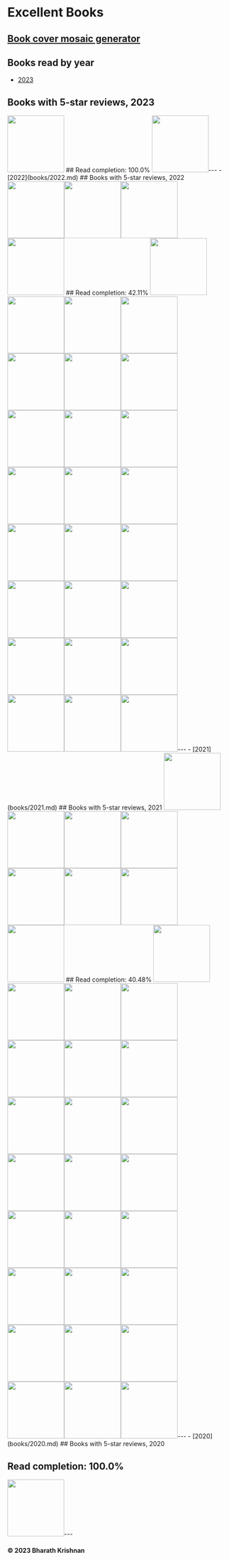 # Excellent Books
## [Book cover mosaic generator](/mosaic)
## Books read by year
- [2023](books/2023.md)
## Books with 5-star reviews, 2023
<img src="https://covers.openlibrary.org/b/isbn/978-1250275035-M.jpg" width=128>
## Read completion: 100.0%
<img src="https://covers.openlibrary.org/b/isbn/978-1250275035-M.jpg" width=128>---
- [2022](books/2022.md)
## Books with 5-star reviews, 2022
<img src="https://covers.openlibrary.org/b/isbn/9780063028050-M.jpg" width=128><img src="https://covers.openlibrary.org/b/isbn/9780316462761-M.jpg" width=128><img src="https://covers.openlibrary.org/b/isbn/9780441018666-M.jpg" width=128><img src="https://covers.openlibrary.org/b/isbn/978-0593466360-M.jpg" width=128>
## Read completion: 42.11%
<img src="https://covers.openlibrary.org/b/isbn/9780063028050-M.jpg" width=128><img src="https://covers.openlibrary.org/b/isbn/9780062979971-M.jpg" width=128><img src="https://covers.openlibrary.org/b/isbn/9780525536222-M.jpg" width=128><img src="https://covers.openlibrary.org/b/isbn/9780062839268-M.jpg" width=128><img src="https://covers.openlibrary.org/b/isbn/9780316462761-M.jpg" width=128><img src="https://covers.openlibrary.org/b/isbn/9780593315347-M.jpg" width=128><img src="https://covers.openlibrary.org/b/isbn/9781631498237-M.jpg" width=128><img src="https://covers.openlibrary.org/b/isbn/9780441018666-M.jpg" width=128><img src="https://covers.openlibrary.org/b/isbn/978-0393652246-M.jpg" width=128><img src="https://covers.openlibrary.org/b/isbn/978-1501197260-M.jpg" width=128><img src="http://books.google.com/books/content?id=y_JEEAAAQBAJ&printsec=frontcover&img=1&zoom=5&edge=curl&source=gbs_api" width=128><img src="https://covers.openlibrary.org/b/isbn/978-0316332910-M.jpg" width=128><img src="http://books.google.com/books/content?id=lGmPEAAAQBAJ&printsec=frontcover&img=1&zoom=5&source=gbs_api" width=128><img src="http://books.google.com/books/content?id=kPlOEAAAQBAJ&printsec=frontcover&img=1&zoom=5&source=gbs_api" width=128><img src="https://covers.openlibrary.org/b/isbn/978-0062985415-M.jpg" width=128><img src="https://covers.openlibrary.org/b/isbn/978-0593316108-M.jpg" width=128><img src="https://covers.openlibrary.org/b/isbn/978-0593466360-M.jpg" width=128><img src="http://books.google.com/books/content?id=wTiyzgEACAAJ&printsec=frontcover&img=1&zoom=5&source=gbs_api" width=128><img src="http://books.google.com/books/content?id=uLNyzgEACAAJ&printsec=frontcover&img=1&zoom=5&source=gbs_api" width=128><img src="http://books.google.com/books/content?id=ffr-zQEACAAJ&printsec=frontcover&img=1&zoom=5&source=gbs_api" width=128><img src="http://books.google.com/books/content?id=vE7yzQEACAAJ&printsec=frontcover&img=1&zoom=5&source=gbs_api" width=128><img src="http://books.google.com/books/content?id=rY8QzgEACAAJ&printsec=frontcover&img=1&zoom=5&source=gbs_api" width=128><img src="https://covers.openlibrary.org/b/isbn/978-0316462822-M.jpg" width=128><img src="https://covers.openlibrary.org/b/isbn/978-0062883292-M.jpg" width=128><img src="https://covers.openlibrary.org/b/isbn/978-0525559993-M.jpg" width=128>---
- [2021](books/2021.md)
## Books with 5-star reviews, 2021
<img src="https://covers.openlibrary.org/b/isbn/9780316005401-M.jpg" width=128><img src="https://covers.openlibrary.org/b/isbn/9780441013593-M.jpg" width=128><img src="https://covers.openlibrary.org/b/isbn/9781984803726-M.jpg" width=128><img src="https://covers.openlibrary.org/b/isbn/9780316212373-M.jpg" width=128><img src="https://covers.openlibrary.org/b/isbn/9780593135204-M.jpg" width=128><img src="https://covers.openlibrary.org/b/isbn/9781982126681-M.jpg" width=128><img src="https://covers.openlibrary.org/b/isbn/9781984878106-M.jpg" width=128><img src="https://covers.openlibrary.org/b/isbn/9781534403017-M.jpg" width=128>
## Read completion: 40.48%
<img src="https://covers.openlibrary.org/b/isbn/9780316005401-M.jpg" width=128><img src="https://covers.openlibrary.org/b/isbn/9780441013593-M.jpg" width=128><img src="https://covers.openlibrary.org/b/isbn/9781101946596-M.jpg" width=128><img src="https://covers.openlibrary.org/b/isbn/9781984803726-M.jpg" width=128><img src="https://covers.openlibrary.org/b/isbn/9780316212373-M.jpg" width=128><img src="https://covers.openlibrary.org/b/isbn/9781984803696-M.jpg" width=128><img src="https://covers.openlibrary.org/b/isbn/9781250762849-M.jpg" width=128><img src="https://covers.openlibrary.org/b/isbn/9781250186461-M.jpg" width=128><img src="https://covers.openlibrary.org/b/isbn/9781984877864-M.jpg" width=128><img src="https://covers.openlibrary.org/b/isbn/9781538717615-M.jpg" width=128><img src="https://covers.openlibrary.org/b/isbn/9781534414594-M.jpg" width=128><img src="https://covers.openlibrary.org/b/isbn/9780062978158-M.jpg" width=128><img src="https://covers.openlibrary.org/b/isbn/9781982148065-M.jpg" width=128><img src="https://covers.openlibrary.org/b/isbn/9780553109207-M.jpg" width=128><img src="https://covers.openlibrary.org/b/isbn/9780593135204-M.jpg" width=128><img src="https://covers.openlibrary.org/b/isbn/9781982126681-M.jpg" width=128><img src="https://covers.openlibrary.org/b/isbn/9780735213616-M.jpg" width=128><img src="https://covers.openlibrary.org/b/isbn/9781984878106-M.jpg" width=128><img src="https://covers.openlibrary.org/b/isbn/9781534403017-M.jpg" width=128><img src="https://covers.openlibrary.org/b/isbn/9781982132613-M.jpg" width=128><img src="https://covers.openlibrary.org/b/isbn/9780062458193-M.jpg" width=128><img src="https://covers.openlibrary.org/b/isbn/9781473647664-M.jpg" width=128><img src="https://covers.openlibrary.org/b/isbn/9780062987952-M.jpg" width=128><img src="https://covers.openlibrary.org/b/isbn/9781400043101-M.jpg" width=128><img src="https://covers.openlibrary.org/b/isbn/9781789093155-M.jpg" width=128>---
- [2020](books/2020.md)
## Books with 5-star reviews, 2020

## Read completion: 100.0%
<img src="https://covers.openlibrary.org/b/isbn/9780062407801-M.jpg" width=128>---
#### &copy; 2023 Bharath Krishnan